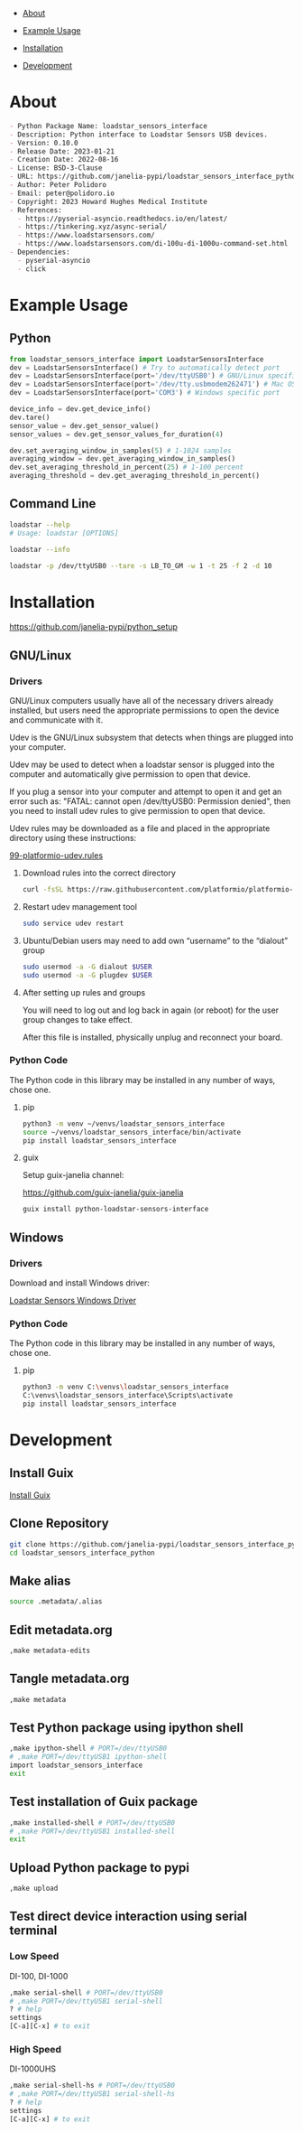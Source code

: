 - [About](#org1d10c14)
- [Example Usage](#org282d392)
- [Installation](#org578304f)
- [Development](#org27ca34b)

    <!-- This file is generated automatically from metadata -->
    <!-- File edits may be overwritten! -->


<a id="org1d10c14"></a>

# About

```markdown
- Python Package Name: loadstar_sensors_interface
- Description: Python interface to Loadstar Sensors USB devices.
- Version: 0.10.0
- Release Date: 2023-01-21
- Creation Date: 2022-08-16
- License: BSD-3-Clause
- URL: https://github.com/janelia-pypi/loadstar_sensors_interface_python
- Author: Peter Polidoro
- Email: peter@polidoro.io
- Copyright: 2023 Howard Hughes Medical Institute
- References:
  - https://pyserial-asyncio.readthedocs.io/en/latest/
  - https://tinkering.xyz/async-serial/
  - https://www.loadstarsensors.com/
  - https://www.loadstarsensors.com/di-100u-di-1000u-command-set.html
- Dependencies:
  - pyserial-asyncio
  - click
```


<a id="org282d392"></a>

# Example Usage


## Python

```python
from loadstar_sensors_interface import LoadstarSensorsInterface
dev = LoadstarSensorsInterface() # Try to automatically detect port
dev = LoadstarSensorsInterface(port='/dev/ttyUSB0') # GNU/Linux specific port
dev = LoadstarSensorsInterface(port='/dev/tty.usbmodem262471') # Mac OS X specific port
dev = LoadstarSensorsInterface(port='COM3') # Windows specific port

device_info = dev.get_device_info()
dev.tare()
sensor_value = dev.get_sensor_value()
sensor_values = dev.get_sensor_values_for_duration(4)

dev.set_averaging_window_in_samples(5) # 1-1024 samples
averaging_window = dev.get_averaging_window_in_samples()
dev.set_averaging_threshold_in_percent(25) # 1-100 percent
averaging_threshold = dev.get_averaging_threshold_in_percent()
```


## Command Line

```sh
loadstar --help
# Usage: loadstar [OPTIONS]

```

```sh
loadstar --info

```

```sh
loadstar -p /dev/ttyUSB0 --tare -s LB_TO_GM -w 1 -t 25 -f 2 -d 10

```


<a id="org578304f"></a>

# Installation

<https://github.com/janelia-pypi/python_setup>


## GNU/Linux


### Drivers

GNU/Linux computers usually have all of the necessary drivers already installed, but users need the appropriate permissions to open the device and communicate with it.

Udev is the GNU/Linux subsystem that detects when things are plugged into your computer.

Udev may be used to detect when a loadstar sensor is plugged into the computer and automatically give permission to open that device.

If you plug a sensor into your computer and attempt to open it and get an error such as: "FATAL: cannot open /dev/ttyUSB0: Permission denied", then you need to install udev rules to give permission to open that device.

Udev rules may be downloaded as a file and placed in the appropriate directory using these instructions:

[99-platformio-udev.rules](https://docs.platformio.org/en/stable/core/installation/udev-rules.html)

1.  Download rules into the correct directory

    ```sh
    curl -fsSL https://raw.githubusercontent.com/platformio/platformio-core/master/scripts/99-platformio-udev.rules | sudo tee /etc/udev/rules.d/99-platformio-udev.rules
    ```

2.  Restart udev management tool

    ```sh
    sudo service udev restart
    ```

3.  Ubuntu/Debian users may need to add own “username” to the “dialout” group

    ```sh
    sudo usermod -a -G dialout $USER
    sudo usermod -a -G plugdev $USER
    ```

4.  After setting up rules and groups

    You will need to log out and log back in again (or reboot) for the user group changes to take effect.
    
    After this file is installed, physically unplug and reconnect your board.


### Python Code

The Python code in this library may be installed in any number of ways, chose one.

1.  pip

    ```sh
    python3 -m venv ~/venvs/loadstar_sensors_interface
    source ~/venvs/loadstar_sensors_interface/bin/activate
    pip install loadstar_sensors_interface
    ```

2.  guix

    Setup guix-janelia channel:
    
    <https://github.com/guix-janelia/guix-janelia>
    
    ```sh
    guix install python-loadstar-sensors-interface
    ```


## Windows


### Drivers

Download and install Windows driver:

[Loadstar Sensors Windows Driver](https://www.loadstarsensors.com/drivers-for-usb-load-cells-and-load-cell-interfaces.html)


### Python Code

The Python code in this library may be installed in any number of ways, chose one.

1.  pip

    ```sh
    python3 -m venv C:\venvs\loadstar_sensors_interface
    C:\venvs\loadstar_sensors_interface\Scripts\activate
    pip install loadstar_sensors_interface
    ```


<a id="org27ca34b"></a>

# Development


## Install Guix

[Install Guix](https://guix.gnu.org/manual/en/html_node/Binary-Installation.html)


## Clone Repository

```sh
git clone https://github.com/janelia-pypi/loadstar_sensors_interface_python
cd loadstar_sensors_interface_python
```


## Make alias

```sh
source .metadata/.alias
```


## Edit metadata.org

```sh
,make metadata-edits
```


## Tangle metadata.org

```sh
,make metadata
```


## Test Python package using ipython shell

```sh
,make ipython-shell # PORT=/dev/ttyUSB0
# ,make PORT=/dev/ttyUSB1 ipython-shell
import loadstar_sensors_interface
exit
```


## Test installation of Guix package

```sh
,make installed-shell # PORT=/dev/ttyUSB0
# ,make PORT=/dev/ttyUSB1 installed-shell
exit
```


## Upload Python package to pypi

```sh
,make upload
```


## Test direct device interaction using serial terminal


### Low Speed

DI-100, DI-1000

```sh
,make serial-shell # PORT=/dev/ttyUSB0
# ,make PORT=/dev/ttyUSB1 serial-shell
? # help
settings
[C-a][C-x] # to exit
```


### High Speed

DI-1000UHS

```sh
,make serial-shell-hs # PORT=/dev/ttyUSB0
# ,make PORT=/dev/ttyUSB1 serial-shell-hs
? # help
settings
[C-a][C-x] # to exit
```